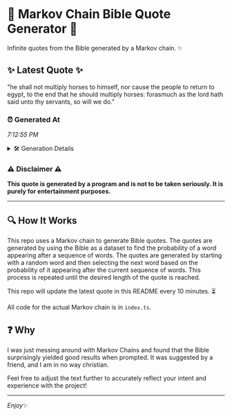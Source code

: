 # 📖 Markov Chain Bible Quote Generator 📖

Infinite quotes from the Bible generated by a Markov chain. ✨

## ✨ Latest Quote ✨
"he shall not multiply horses to himself, nor cause the people to return to egypt, to the end that he should multiply horses: forasmuch as the lord hath said unto thy servants, so will we do."

### ⏰ Generated At
*7:12:55 PM*

<details>
    <summary>🛠️ Generation Details</summary>
    <p>
        <strong>🌱 Seed:</strong> he<br>
        <strong>🔄 Iterations:</strong> 35<br>
        <strong>📜 Context History:</strong><br>[ he ]: shall<br>[ he, shall ]: not<br>[ he, shall, not ]: multiply<br>[ he, shall, not, multiply ]: horses<br>[ he, shall, not, multiply, horses ]: to<br>[ he, shall, not, multiply, horses, to ]: himself,<br>[ shall, not, multiply, horses, to, himself, ]: nor<br>[ not, multiply, horses, to, himself,, nor ]: cause<br>[ multiply, horses, to, himself,, nor, cause ]: the<br>[ horses, to, himself,, nor, cause, the ]: people<br>[ to, himself,, nor, cause, the, people ]: to<br>[ himself,, nor, cause, the, people, to ]: return<br>[ nor, cause, the, people, to, return ]: to<br>[ cause, the, people, to, return, to ]: egypt,<br>[ the, people, to, return, to, egypt, ]: to<br>[ people, to, return, to, egypt,, to ]: the<br>[ to, return, to, egypt,, to, the ]: end<br>[ return, to, egypt,, to, the, end ]: that<br>[ to, egypt,, to, the, end, that ]: he<br>[ egypt,, to, the, end, that, he ]: should<br>[ to, the, end, that, he, should ]: multiply<br>[ the, end, that, he, should, multiply ]: horses:<br>[ end, that, he, should, multiply, horses: ]: forasmuch<br>[ that, he, should, multiply, horses:, forasmuch ]: as<br>[ he, should, multiply, horses:, forasmuch, as ]: the<br>[ should, multiply, horses:, forasmuch, as, the ]: lord<br>[ multiply, horses:, forasmuch, as, the, lord ]: hath<br>[ horses:, forasmuch, as, the, lord, hath ]: said<br>[ forasmuch, as, the, lord, hath, said ]: unto<br>[ as, the, lord, hath, said, unto ]: thy<br>[ the, lord, hath, said, unto, thy ]: servants,<br>[ lord, hath, said, unto, thy, servants, ]: so<br>[ hath, said, unto, thy, servants,, so ]: will<br>[ said, unto, thy, servants,, so, will ]: we<br>[ unto, thy, servants,, so, will, we ]: do.<br>
    </p>
</details>

### ⚠️ Disclaimer ⚠️
**This quote is generated by a program and is not to be taken seriously. It is purely for entertainment purposes.**

---

## 🔍 How It Works

This repo uses a Markov chain to generate Bible quotes. The quotes are generated by using the Bible as a dataset to find the probability of a word appearing after a sequence of words. The quotes are generated by starting with a random word and then selecting the next word based on the probability of it appearing after the current sequence of words. This process is repeated until the desired length of the quote is reached.

This repo will update the latest quote in this README every 10 minutes. ⏳

All code for the actual Markov chain is in `index.ts`.

## ❓ Why

I was just messing around with Markov Chains and found that the Bible surprisingly yielded good results when prompted. 
It was suggested by a friend, and I am in no way christian.

Feel free to adjust the text further to accurately reflect your intent and experience with the project!

---

*Enjoy*✨
